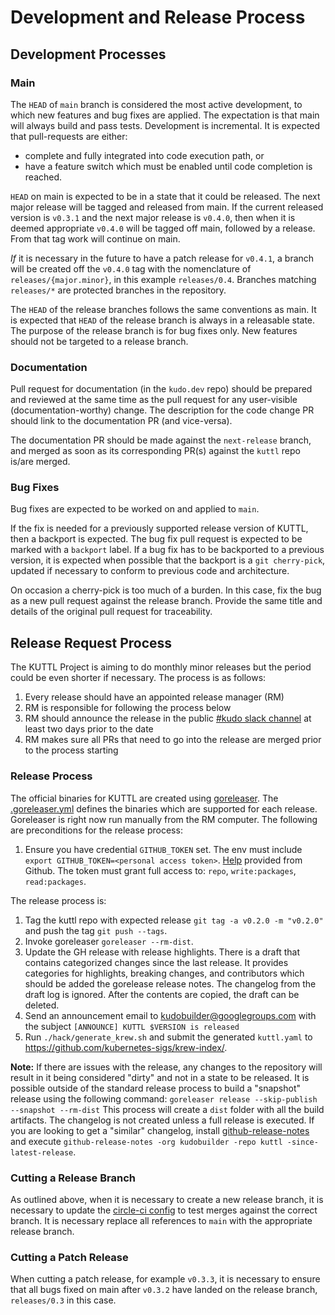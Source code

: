 # Development and Release Process

## Development Processes

### Main

The `HEAD` of `main` branch is considered the most active development, to which new features and bug fixes are applied. The expectation is that main will always build and pass tests.
Development is incremental. It is expected that pull-requests are either:
 - complete and fully integrated into code execution path, or
 - have a feature switch which must be enabled until code completion is reached.

`HEAD` on main is expected to be in a state that it could be released.
The next major release will be tagged and released from main.
If the current released version is `v0.3.1` and the next major release is `v0.4.0`, then when it is deemed appropriate `v0.4.0` will be tagged off main, followed by a release.
From that tag work will continue on main.

*If* it is necessary in the future to have a patch release for `v0.4.1`, a branch will be created off the `v0.4.0` tag with the nomenclature of `releases/{major.minor}`, in this example `releases/0.4`.
Branches matching `releases/*` are protected branches in the repository.

The `HEAD` of the release branches follows the same conventions as main.  It is expected that `HEAD` of the release branch is always in a releasable state. The purpose of the release branch is for bug fixes only.  New features should not be targeted to a release branch.

### Documentation

Pull request for documentation (in the `kudo.dev` repo) should be prepared and reviewed at
the same time as the pull request for any user-visible (documentation-worthy) change.
The description for the code change PR should link to the documentation PR (and vice-versa).

The documentation PR should be made against the `next-release` branch, and merged as soon as its
corresponding PR(s) against the `kuttl` repo is/are merged.

### Bug Fixes

Bug fixes are expected to be worked on and applied to `main`.

If the fix is needed for a previously supported release version of KUTTL, then a backport is expected.
The bug fix pull request is expected to be marked with a `backport` label.
If a bug fix has to be backported to a previous version, it is expected when possible that the backport is a `git cherry-pick`, updated if necessary to conform to previous code and architecture.

On occasion a cherry-pick is too much of a burden. In this case, fix the bug as a new pull request against the release branch.
Provide the same title and details of the original pull request for traceability.

## Release Request Process

The KUTTL Project is aiming to do monthly minor releases but the period could be even shorter if necessary. The process is as follows:

1. Every release should have an appointed release manager (RM)
1. RM is responsible for following the process below
1. RM should announce the release in the public [#kudo slack channel](https://kubernetes.slack.com/messages/kudo/) at least two days prior to the date
1. RM makes sure all PRs that need to go into the release are merged prior to the process starting

### Release Process

The official binaries for KUTTL are created using [goreleaser](https://goreleaser.com/). The [.goreleaser.yml](.goreleaser.yml) defines the binaries which are supported for each release. Goreleaser is right now run manually from the RM computer. The following are preconditions for the release process:

1. Ensure you have credential `GITHUB_TOKEN` set.
The env must include `export GITHUB_TOKEN=<personal access token>`.
[Help](https://help.github.com/en/articles/creating-a-personal-access-token-for-the-command-line) provided from Github.
The token must grant full access to: `repo`, `write:packages`, `read:packages`.


The release process is:

1. Tag the kuttl repo with expected release `git tag -a v0.2.0 -m "v0.2.0"` and push the tag `git push --tags`.
1. Invoke goreleaser `goreleaser --rm-dist`.
1. Update the GH release with release highlights. There is a draft that contains categorized changes since the last release. It provides categories for highlights, breaking changes, and contributors which should be added the gorelease release notes. The changelog from the draft log is ignored. After the contents are copied, the draft can be deleted.
1. Send an announcement email to [kudobuilder@googlegroups.com](https://groups.google.com/forum/#!forum/kudobuilder) with the subject `[ANNOUNCE] KUTTL $VERSION is released`
1. Run `./hack/generate_krew.sh` and submit the generated `kuttl.yaml` to https://github.com/kubernetes-sigs/krew-index/.


**Note:** If there are issues with the release, any changes to the repository will result in it being considered "dirty" and not in a state to be released.
It is possible outside of the standard release process to build a "snapshot" release using the following command: `goreleaser release --skip-publish --snapshot --rm-dist`
This process will create a `dist` folder with all the build artifacts. The changelog is not created unless a full release is executed. If you are looking to get a "similar" changelog, install [github-release-notes](https://github.com/buchanae/github-release-notes) and execute `github-release-notes -org kudobuilder -repo kuttl -since-latest-release`.


### Cutting a Release Branch

As outlined above, when it is necessary to create a new release branch, it is necessary to update the [circle-ci config](https://github.com/kudobuilder/kuttl/blob/main/.circle-ci/config.yml#L13) to test merges against the correct branch. It is necessary replace all references to `main` with the appropriate release branch.

### Cutting a Patch Release

When cutting a patch release, for example `v0.3.3`, it is necessary to ensure that all bugs fixed on main after `v0.3.2` have landed on the release branch, `releases/0.3` in this case.
